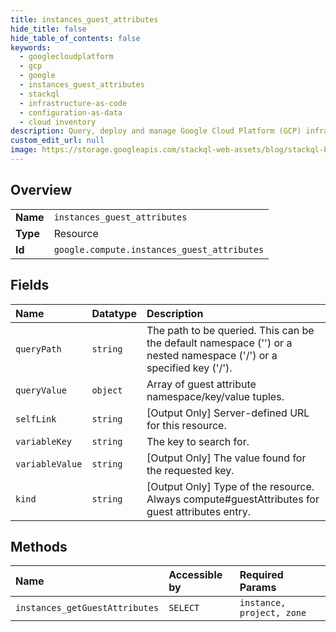 ```yaml
---
title: instances_guest_attributes
hide_title: false
hide_table_of_contents: false
keywords:
  - googlecloudplatform
  - gcp
  - google
  - instances_guest_attributes
  - stackql
  - infrastructure-as-code
  - configuration-as-data
  - cloud inventory
description: Query, deploy and manage Google Cloud Platform (GCP) infrastructure and resources using SQL
custom_edit_url: null
image: https://storage.googleapis.com/stackql-web-assets/blog/stackql-blog-post-featured-image.png
---
```

  
    

## Overview
<table><tbody>
<tr><td><b>Name</b></td><td><code>instances_guest_attributes</code></td></tr>
<tr><td><b>Type</b></td><td>Resource</td></tr>
<tr><td><b>Id</b></td><td><code>google.compute.instances_guest_attributes</code></td></tr>
</tbody></table>

## Fields
| Name | Datatype | Description |
|:-----|:---------|:------------|
| `queryPath` | `string` | The path to be queried. This can be the default namespace ('') or a nested namespace ('\/') or a specified key ('\/\'). |
| `queryValue` | `object` | Array of guest attribute namespace/key/value tuples. |
| `selfLink` | `string` | [Output Only] Server-defined URL for this resource. |
| `variableKey` | `string` | The key to search for. |
| `variableValue` | `string` | [Output Only] The value found for the requested key. |
| `kind` | `string` | [Output Only] Type of the resource. Always compute#guestAttributes for guest attributes entry. |
## Methods
| Name | Accessible by | Required Params |
|:-----|:--------------|:----------------|
| `instances_getGuestAttributes` | `SELECT` | `instance, project, zone` |
